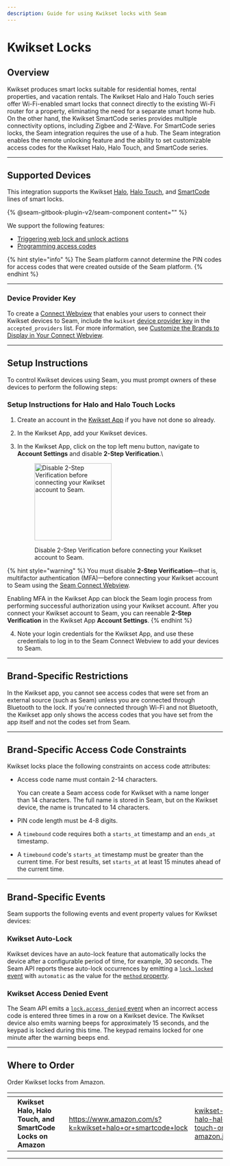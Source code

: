 ```yaml
---
description: Guide for using Kwikset locks with Seam
---
```


# Kwikset Locks

## Overview

Kwikset produces smart locks suitable for residential homes, rental properties, and vacation rentals. The Kwikset Halo and Halo Touch series offer Wi-Fi-enabled smart locks that connect directly to the existing Wi-Fi router for a property, eliminating the need for a separate smart home hub. On the other hand, the Kwikset SmartCode series provides multiple connectivity options, including Zigbee and Z-Wave. For SmartCode series locks, the Seam integration requires the use of a hub. The Seam integration enables the remote unlocking feature and the ability to set customizable access codes for the Kwikset Halo, Halo Touch, and SmartCode series.

***

## Supported Devices

This integration supports the Kwikset [Halo](https://www.kwikset.com/halo), [Halo Touch](https://www.kwikset.com/halo-touch), and [SmartCode](https://www.kwikset.com/products/electronic/electronic-smart-locks) lines of smart locks.

{% @seam-gitbook-plugin-v2/seam-component content="<seam-supported-device-table
  endpoint="https://connect.getseam.com"
  client-session-token="seam_cst126DAjfor_2kxn8QAAEUkj3Zu4Nr1Aoauy"
  manufacturers='["Kwikset"]'
/>" %}

We support the following features:

* [Triggering web lock and unlock actions](../products/smart-locks/lock-and-unlock.md)
* [Programming access codes](../products/smart-locks/access-codes/)

{% hint style="info" %}
The Seam platform cannot determine the PIN codes for access codes that were created outside of the Seam platform.
{% endhint %}

***

### Device Provider Key

To create a [Connect Webview](../core-concepts/connect-webviews/) that enables your users to connect their Kwikset devices to Seam, include the `kwikset` [device provider key](../api-clients/connect-webviews/#device-provider-keys) in the `accepted_providers` list. For more information, see [Customize the Brands to Display in Your Connect Webview](../core-concepts/connect-webviews/customizing-connect-webviews.md#customize-the-brands-to-display-in-your-connect-webviews).

***

## Setup Instructions

To control Kwikset devices using Seam, you must prompt owners of these devices to perform the following steps:

### Setup Instructions for Halo and Halo Touch Locks

1. Create an account in the [Kwikset App](https://www.kwikset.com/smart-locks/app) if you have not done so already.
2. In the Kwikset App, add your Kwikset devices.
3.  In the Kwikset App, click on the top left menu button, navigate to **Account Settings** and disable **2-Step Verification**.\


    <figure><img src="../.gitbook/assets/kwikset-MFA-settings.png" alt="Disable 2-Step Verification before connecting your Kwikset account to Seam." width="180"><figcaption><p>Disable 2-Step Verification before connecting your Kwikset account to Seam.</p></figcaption></figure>

{% hint style="warning" %}
You must disable **2-Step Verification**—that is, multifactor authentication (MFA)—before connecting your Kwikset account to Seam using the [Seam Connect Webview](../core-concepts/connect-webviews/).

Enabling MFA in the Kwikset App can block the Seam login process from performing successful authorization using your Kwikset account. After you connect your Kwikset account to Seam, you can reenable **2-Step Verification** in the Kwikset App **Account Settings**.
{% endhint %}

4. Note your login credentials for the Kwikset App, and use these credentials to log in to the Seam Connect Webview to add your devices to Seam.

***

## Brand-Specific Restrictions

In the Kwikset app, you cannot see access codes that were set from an external source (such as Seam) unless you are connected through Bluetooth to the lock. If you're connected through Wi-Fi and not Bluetooth, the Kwikset app only shows the access codes that you have set from the app itself and not the codes set from Seam.

***

## Brand-Specific Access Code Constraints

Kwikset locks place the following constraints on access code attributes:

*   Access code name must contain 2-14 characters.

    You can create a Seam access code for Kwikset with a name longer than 14 characters. The full name is stored in Seam, but on the Kwikset device, the name is truncated to 14 characters.
* PIN code length must be 4-8 digits.
* A `timebound` code requires both a `starts_at` timestamp and an `ends_at` timestamp.
* A `timebound` code's `starts_at` timestamp must be greater than the current time. For best results, set `starts_at` at least 15 minutes ahead of the current time.

***

## Brand-Specific Events

Seam supports the following events and event property values for Kwikset devices:

### Kwikset Auto-Lock

Kwikset devices have an auto-lock feature that automatically locks the device after a configurable period of time, for example, 30 seconds. The Seam API reports these auto-lock occurrences by emitting a [`lock.locked` event](../api-clients/events/#event-types) with `automatic` as the value for the [`method` property](../api-clients/events/#lock-events).

### Kwikset Access Denied Event

The Seam API emits a [`lock.access_denied` event](../api-clients/events/#event-types) when an incorrect access code is entered three times in a row on a Kwikset device. The Kwikset device also emits warning beeps for approximately 15 seconds, and the keypad is locked during this time. The keypad remains locked for one minute after the warning beeps end.

***

## Where to Order

Order Kwikset locks from Amazon.

<table data-view="cards"><thead><tr><th></th><th></th><th></th><th data-hidden data-card-target data-type="content-ref"></th><th data-hidden data-card-cover data-type="files"></th></tr></thead><tbody><tr><td></td><td><strong>Kwikset Halo, Halo Touch, and SmartCode Locks on Amazon</strong></td><td></td><td><a href="https://www.amazon.com/s?k=kwikset+halo+or+smartcode+lock">https://www.amazon.com/s?k=kwikset+halo+or+smartcode+lock</a></td><td><a href="../.gitbook/assets/kwikset-halo-halo-touch-on-amazon.jpg">kwikset-halo-halo-touch-on-amazon.jpg</a></td></tr></tbody></table>

***
